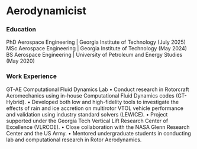 # Aerodynamicist

### Education
PhD Aerospace Engineering | Georgia Institute of Technology (July 2025)
MSc Aerospace Engineering | Georgia Institute of Technology (May 2024)
BS Aerospace Engineering  | University of Petroleum and Energy Studies (May 2020)

### Work Experience
GT-AE Computational Fluid Dynamics Lab
•	Conduct research in Rotorcraft Aeromechanics using in-house Computational Fluid Dynamics codes (GT-Hybrid).
•	Developed both low and high-fidelity tools to investigate the effects of rain and ice accretion on multirotor VTOL vehicle performance and validation using industry standard solvers (LEWICE). 
•	Project supported under the Georgia Tech Vertical Lift Research Center of Excellence (VLRCOE).
•	Close collaboration with the NASA Glenn Research Center and the US Army.
•	Mentored undergraduate students in conducting lab and computational research in Rotor Aerodynamics.
